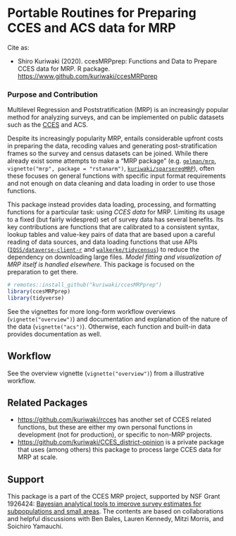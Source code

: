 Portable Routines for Preparing CCES and ACS data for MRP
================

Cite as:

  - Shiro Kuriwaki (2020). ccesMRPprep: Functions and Data to Prepare
    CCES data for MRP. R package.
    <https://www.github.com/kuriwaki/ccesMRPprep>

### Purpose and Contribution

Multilevel Regression and Poststratification (MRP) is an increasingly
popular method for analyzing surveys, and can be implemented on public
datasets such as the [CCES](https://cces.gov.harvard.edu/) and ACS.

Despite its increasingly popularity MRP, entails considerable upfront
costs in preparing the data, recoding values and generating
post-stratification frames so the survey and census datasets can be
joined. While there already exist some attempts to make a “MRP package”
(e.g. [`gelman/mrp`](https://github.com/gelman/mrp), `vignette("mrp",
package = "rstanarm")`,
[`kuriwaki/sparseregMRP`](https://github.com/kuriwaki/sparseregMRP)),
often these focuses on general functions with specific input format
requirements and not enough on data cleaning and data loading in order
to use those functions.

This package instead provides data loading, processing, and formatting
functions for a particular task: using *CCES data* for MRP. Limiting its
usage to a fixed (but fairly widespred) set of survey data has several
benefits. Its key contributions are functions that are calibrated to a
consistent syntax, lookup tables and value-key pairs of data that are
based upon a careful reading of data sources, and data loading functions
that use APIs
([`IQSS/dataverse-client-r`](https://github.com/IQSS/dataverse-client-r)
and [`walkerke/tidycensus`](https://github.com/walkerke/tidycensus)) to
reduce the dependency on downloading large files. *Model fitting and
visualization of MRP itself is handled elsewhere.* This package is
focused on the preparation to get there.

``` r
# remotes::install_github("kuriwaki/ccesMRPprep")
library(ccesMRPprep)
library(tidyverse)
```

See the vignettes for more long-form workflow overviews
(`vignette("overview")`) and documentation and explanation of the nature
of the data (`vignette("acs")`). Otherwise, each function and built-in
data provides documentation as well.

## Workflow

See the overview vignette (`vignette("overview")`) from a illustrative
workflow.

## Related Packages

  - <https://github.com/kuriwaki/rcces> has another set of CCES related
    functions, but these are either my own personal functions in
    development (not for production), or specific to non-MRP projects.
  - <https://github.com/kuriwaki/CCES_district-opinion> is a private
    package that uses (among others) this package to process large CCES
    data for MRP at scale.

## Support

This package is a part of the CCES MRP project, supported by NSF Grant
1926424: [Bayesian analytical tools to improve survey estimates for
subpopulations and small
areas](https://nsf.gov/awardsearch/showAward?AWD_ID=1926424). The
contents are based on collaborations and helpful discussions with Ben
Bales, Lauren Kennedy, Mitzi Morris, and Soichiro Yamauchi.
